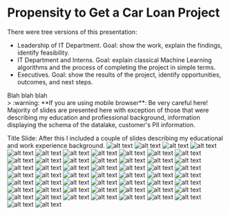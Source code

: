 # Propensity to Get a Car Loan Project

There were tree versions of this presentation:
* Leadership of IT Department. Goal: show the work, explain the findings, identify feasibility. 
* IT Department and Interns. Goal: explain classical Machine Learning algorithms and the process of completing the project in simple terms. 
* Executives. Goal: show the results of the project, identify opportunities, outcomes, and next steps. 

<div class="alert alert-success">
Blah blah blah
</div>
> :warning: **If you are using mobile browser**: Be very careful here!
<div class="alert alert-info" role="alert">
Majority of slides are presented here with exception of those that were describing my education and profiessional background, information displaying the schema of the datalake, customer's PII information. 
</div>

Title Slide: 
After this I included a couple of slides describing my educational and work experience background. 
![alt text](https://github.com/dymytryo/car_loan_propensity/blob/8d4be7850731255ba835031ddafbea798a014100/loan_propensity_slides/Slide01.png?raw=true)
![alt text](https://github.com/dymytryo/car_loan_propensity/blob/8d4be7850731255ba835031ddafbea798a014100/loan_propensity_slides/Slide02.png?raw=true)
![alt text](https://github.com/dymytryo/car_loan_propensity/blob/8d4be7850731255ba835031ddafbea798a014100/loan_propensity_slides/Slide03.png?raw=true)
![alt text](https://github.com/dymytryo/car_loan_propensity/blob/8d4be7850731255ba835031ddafbea798a014100/loan_propensity_slides/Slide04.png?raw=true)
![alt text](https://github.com/dymytryo/car_loan_propensity/blob/8d4be7850731255ba835031ddafbea798a014100/loan_propensity_slides/Slide05.png?raw=true)
![alt text](https://github.com/dymytryo/car_loan_propensity/blob/8d4be7850731255ba835031ddafbea798a014100/loan_propensity_slides/Slide06.png?raw=true)
![alt text](https://github.com/dymytryo/car_loan_propensity/blob/8d4be7850731255ba835031ddafbea798a014100/loan_propensity_slides/Slide07.png?raw=true)
![alt text](https://github.com/dymytryo/car_loan_propensity/blob/8d4be7850731255ba835031ddafbea798a014100/loan_propensity_slides/Slide08.png?raw=true)
![alt text](https://github.com/dymytryo/car_loan_propensity/blob/8d4be7850731255ba835031ddafbea798a014100/loan_propensity_slides/Slide09.png?raw=true)
![alt text](https://github.com/dymytryo/car_loan_propensity/blob/8d4be7850731255ba835031ddafbea798a014100/loan_propensity_slides/Slide10.png?raw=true)
![alt text](https://github.com/dymytryo/car_loan_propensity/blob/8d4be7850731255ba835031ddafbea798a014100/loan_propensity_slides/Slide11.png?raw=true)
![alt text](https://github.com/dymytryo/car_loan_propensity/blob/8d4be7850731255ba835031ddafbea798a014100/loan_propensity_slides/Slide12.png?raw=true)
![alt text](https://github.com/dymytryo/car_loan_propensity/blob/8d4be7850731255ba835031ddafbea798a014100/loan_propensity_slides/Slide13.png?raw=true)
![alt text](https://github.com/dymytryo/car_loan_propensity/blob/8d4be7850731255ba835031ddafbea798a014100/loan_propensity_slides/Slide14.png?raw=true)
![alt text](https://github.com/dymytryo/car_loan_propensity/blob/8d4be7850731255ba835031ddafbea798a014100/loan_propensity_slides/Slide15.png?raw=true)
![alt text](https://github.com/dymytryo/car_loan_propensity/blob/8d4be7850731255ba835031ddafbea798a014100/loan_propensity_slides/Slide16.png?raw=true)
![alt text](https://github.com/dymytryo/car_loan_propensity/blob/8d4be7850731255ba835031ddafbea798a014100/loan_propensity_slides/Slide17.png?raw=true)
![alt text](https://github.com/dymytryo/car_loan_propensity/blob/8d4be7850731255ba835031ddafbea798a014100/loan_propensity_slides/Slide18.png?raw=true)
![alt text](https://github.com/dymytryo/car_loan_propensity/blob/8d4be7850731255ba835031ddafbea798a014100/loan_propensity_slides/Slide19.png?raw=true)
![alt text](https://github.com/dymytryo/car_loan_propensity/blob/8d4be7850731255ba835031ddafbea798a014100/loan_propensity_slides/Slide20.png?raw=true)
![alt text](https://github.com/dymytryo/car_loan_propensity/blob/8d4be7850731255ba835031ddafbea798a014100/loan_propensity_slides/Slide21.png?raw=true)
![alt text](https://github.com/dymytryo/car_loan_propensity/blob/8d4be7850731255ba835031ddafbea798a014100/loan_propensity_slides/Slide22.png?raw=true)
![alt text](https://github.com/dymytryo/car_loan_propensity/blob/8d4be7850731255ba835031ddafbea798a014100/loan_propensity_slides/Slide23.png?raw=true)
![alt text](https://github.com/dymytryo/car_loan_propensity/blob/8d4be7850731255ba835031ddafbea798a014100/loan_propensity_slides/Slide24.png?raw=true)
![alt text](https://github.com/dymytryo/car_loan_propensity/blob/8d4be7850731255ba835031ddafbea798a014100/loan_propensity_slides/Slide25.png?raw=true)
![alt text](https://github.com/dymytryo/car_loan_propensity/blob/8d4be7850731255ba835031ddafbea798a014100/loan_propensity_slides/Slide26.png?raw=true)
![alt text](https://github.com/dymytryo/car_loan_propensity/blob/8d4be7850731255ba835031ddafbea798a014100/loan_propensity_slides/Slide27.png?raw=true)
![alt text](https://github.com/dymytryo/car_loan_propensity/blob/8d4be7850731255ba835031ddafbea798a014100/loan_propensity_slides/Slide28.png?raw=true)
![alt text](https://github.com/dymytryo/car_loan_propensity/blob/8d4be7850731255ba835031ddafbea798a014100/loan_propensity_slides/Slide29.png?raw=true)
![alt text](https://github.com/dymytryo/car_loan_propensity/blob/8d4be7850731255ba835031ddafbea798a014100/loan_propensity_slides/Slide30.png?raw=true)
![alt text](https://github.com/dymytryo/car_loan_propensity/blob/8d4be7850731255ba835031ddafbea798a014100/loan_propensity_slides/Slide31.png?raw=true)
![alt text](https://github.com/dymytryo/car_loan_propensity/blob/8d4be7850731255ba835031ddafbea798a014100/loan_propensity_slides/Slide32.png?raw=true)
![alt text](https://github.com/dymytryo/car_loan_propensity/blob/8d4be7850731255ba835031ddafbea798a014100/loan_propensity_slides/Slide33.png?raw=true)
![alt text](https://github.com/dymytryo/car_loan_propensity/blob/8d4be7850731255ba835031ddafbea798a014100/loan_propensity_slides/Slide34.png?raw=true)
![alt text](https://github.com/dymytryo/car_loan_propensity/blob/8d4be7850731255ba835031ddafbea798a014100/loan_propensity_slides/Slide35.png?raw=true)
![alt text](https://github.com/dymytryo/car_loan_propensity/blob/8d4be7850731255ba835031ddafbea798a014100/loan_propensity_slides/Slide36.png?raw=true)
![alt text](https://github.com/dymytryo/car_loan_propensity/blob/8d4be7850731255ba835031ddafbea798a014100/loan_propensity_slides/Slide37.png?raw=true)
![alt text](https://github.com/dymytryo/car_loan_propensity/blob/8d4be7850731255ba835031ddafbea798a014100/loan_propensity_slides/Slide38.png?raw=true)
![alt text](https://github.com/dymytryo/car_loan_propensity/blob/8d4be7850731255ba835031ddafbea798a014100/loan_propensity_slides/Slide39.png?raw=true)
![alt text](https://github.com/dymytryo/car_loan_propensity/blob/8d4be7850731255ba835031ddafbea798a014100/loan_propensity_slides/Slide40.png?raw=true)
![alt text](https://github.com/dymytryo/car_loan_propensity/blob/8d4be7850731255ba835031ddafbea798a014100/loan_propensity_slides/Slide41.png?raw=true)
![alt text](https://github.com/dymytryo/car_loan_propensity/blob/8d4be7850731255ba835031ddafbea798a014100/loan_propensity_slides/Slide42.png?raw=true)
![alt text](https://github.com/dymytryo/car_loan_propensity/blob/8d4be7850731255ba835031ddafbea798a014100/loan_propensity_slides/Slide43.png?raw=true)
![alt text](https://github.com/dymytryo/car_loan_propensity/blob/8d4be7850731255ba835031ddafbea798a014100/loan_propensity_slides/Slide44.png?raw=true)
![alt text](https://github.com/dymytryo/car_loan_propensity/blob/8d4be7850731255ba835031ddafbea798a014100/loan_propensity_slides/Slide45.png?raw=true)
![alt text](https://github.com/dymytryo/car_loan_propensity/blob/8d4be7850731255ba835031ddafbea798a014100/loan_propensity_slides/Slide46.png?raw=true)
![alt text](https://github.com/dymytryo/car_loan_propensity/blob/8d4be7850731255ba835031ddafbea798a014100/loan_propensity_slides/Slide47.png?raw=true)
![alt text](https://github.com/dymytryo/car_loan_propensity/blob/8d4be7850731255ba835031ddafbea798a014100/loan_propensity_slides/Slide48.png?raw=true)
![alt text](https://github.com/dymytryo/car_loan_propensity/blob/8d4be7850731255ba835031ddafbea798a014100/loan_propensity_slides/Slide49.png?raw=true)
![alt text](https://github.com/dymytryo/car_loan_propensity/blob/8d4be7850731255ba835031ddafbea798a014100/loan_propensity_slides/Slide50.png?raw=true)
![alt text](https://github.com/dymytryo/car_loan_propensity/blob/8d4be7850731255ba835031ddafbea798a014100/loan_propensity_slides/Slide51.png?raw=true)
![alt text](https://github.com/dymytryo/car_loan_propensity/blob/8d4be7850731255ba835031ddafbea798a014100/loan_propensity_slides/Slide52.png?raw=true)
![alt text](https://github.com/dymytryo/car_loan_propensity/blob/8d4be7850731255ba835031ddafbea798a014100/loan_propensity_slides/Slide53.png?raw=true)
![alt text](https://github.com/dymytryo/car_loan_propensity/blob/8d4be7850731255ba835031ddafbea798a014100/loan_propensity_slides/Slide54.png?raw=true)
![alt text](https://github.com/dymytryo/car_loan_propensity/blob/8d4be7850731255ba835031ddafbea798a014100/loan_propensity_slides/Slide55.png?raw=true)
